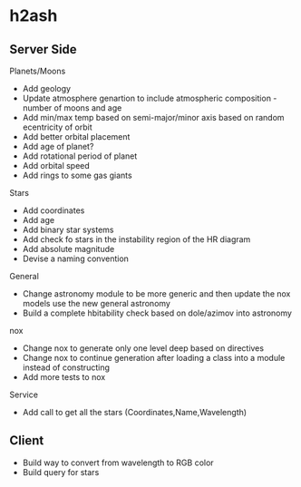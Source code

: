 h2ash
=====

Server Side
-----------
Planets/Moons
* Add geology
* Update atmosphere genartion to include atmospheric composition - number of moons and age
* Add min/max temp based on semi-major/minor axis based on random ecentricity of orbit
* Add better orbital placement
* Add age of planet?
* Add rotational period of planet
* Add orbital speed 
* Add rings to some gas giants

Stars
* Add coordinates 
* Add age
* Add binary star systems
* Add check fo stars in the instability region of the HR diagram
* Add absolute magnitude
* Devise a naming convention

General
* Change astronomy module to be more generic and then update the nox models use the new general astronomy
* Build a complete hbitability check based on dole/azimov into astronomy

nox
* Change nox to generate only one level deep based on directives
* Change nox to continue generation after loading a class into a module instead of constructing
* Add more tests to nox

Service
* Add call to get all the stars (Coordinates,Name,Wavelength) 

Client
------
* Build way to convert from wavelength to RGB color
* Build query for stars 



